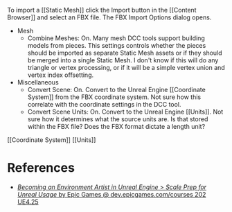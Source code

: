 To import a [[Static Mesh]] click the Import button in the [[Content Browser]] and select an FBX file.
The FBX Import Options dialog opens.

- Mesh
  - Combine Meshes: On. Many mesh DCC tools support building models from pieces. This settings controls whether the pieces should be imported as separate Static Mesh assets or if they should be merged into a single Static Mesh. I don't know if this will do any triangle or vertex processing, or if it will be a simple vertex union and vertex index offsetting.
- Miscellaneous
  - Convert Scene: On. Convert to the Unreal Engine [[Coordinate System]] from the FBX coordinate system. Not sure how this correlate with the coordinate settings in the DCC tool.
  - Convert Scene Units: On. Convert to the Unreal Engine [[Units]]. Not sure how it determines what the source units are. Is that stored within the FBX file? Does the FBX format dictate a length unit?


[[Coordinate System]] [[Units]]

# References

- [_Becoming an Environment Artist in Unreal Engine_ > _Scale Prep for Unreal Usage_ by Epic Games @ dev.epicgames.com/courses 202 UE4.25](https://dev.epicgames.com/community/learning/courses/Gm/becoming-an-environment-artist-in-unreal-engine/JGl/unreal-engine-scale-prep-for-unreal-usage)


